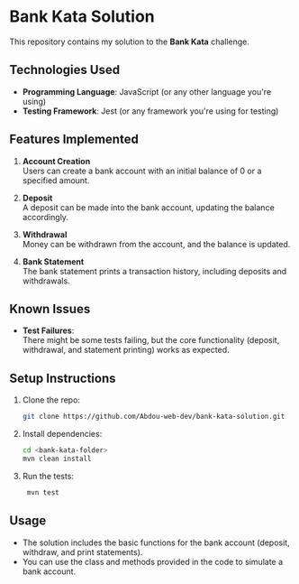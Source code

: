 
# Bank Kata Solution

This repository contains my solution to the **Bank Kata** challenge.

## Technologies Used
- **Programming Language**: JavaScript (or any other language you're using)
- **Testing Framework**: Jest (or any framework you're using for testing)

## Features Implemented
1. **Account Creation**  
   Users can create a bank account with an initial balance of 0 or a specified amount.

2. **Deposit**  
   A deposit can be made into the bank account, updating the balance accordingly.

3. **Withdrawal**  
   Money can be withdrawn from the account, and the balance is updated.

4. **Bank Statement**  
   The bank statement prints a transaction history, including deposits and withdrawals.

## Known Issues
- **Test Failures**:  
  There might be some tests failing, but the core functionality (deposit, withdrawal, and statement printing) works as expected.

## Setup Instructions
1. Clone the repo:
   ```bash
   git clone https://github.com/Abdou-web-dev/bank-kata-solution.git
   ```

2. Install dependencies:
   ```bash
   cd <bank-kata-folder>
   mvn clean install
   ```

3. Run the tests:
   ```bash
    mvn test
   ```

## Usage
- The solution includes the basic functions for the bank account (deposit, withdraw, and print statements).
- You can use the class and methods provided in the code to simulate a bank account.
